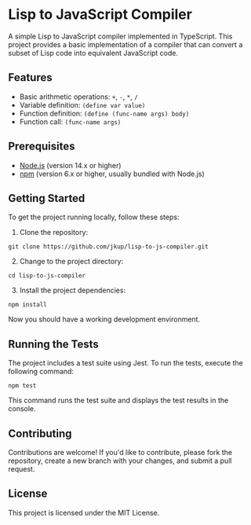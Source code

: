 # Lisp to JavaScript Compiler

A simple Lisp to JavaScript compiler implemented in TypeScript. This project provides a basic implementation of a compiler that can convert a subset of Lisp code into equivalent JavaScript code.

## Features

- Basic arithmetic operations: `+`, `-`, `*`, `/`
- Variable definition: `(define var value)`
- Function definition: `(define (func-name args) body)`
- Function call: `(func-name args)`

## Prerequisites

- [Node.js](https://nodejs.org/) (version 14.x or higher)
- [npm](https://www.npmjs.com/) (version 6.x or higher, usually bundled with Node.js)

## Getting Started

To get the project running locally, follow these steps:

1. Clone the repository:

```
git clone https://github.com/jkup/lisp-to-js-compiler.git
```

2. Change to the project directory:

```
cd lisp-to-js-compiler
```

3. Install the project dependencies:

```
npm install
```

Now you should have a working development environment.

## Running the Tests

The project includes a test suite using Jest. To run the tests, execute the following command:

```
npm test
```

This command runs the test suite and displays the test results in the console.

## Contributing

Contributions are welcome! If you'd like to contribute, please fork the repository, create a new branch with your changes, and submit a pull request.

## License

This project is licensed under the MIT License.
